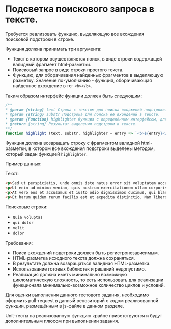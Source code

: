# Подсветка поискового запроса в тексте.

Требуется реализовать функцию, выделяющую все вхождения поисковой подстроки в строке.

Функция должна принимать три аргумента:
* Текст в котором осуществляется поиск, в виде строки содержащей валидный фрагмент html-разметки.
* Поисковый запрос в виде строки простого текста.
* Функцию, для оборачивания найденных фрагментов в выделяющую разметку. Значение по-умолчанию - функция, оборачивающая найденное вхождение в тег `<b></b>`.

Таким образом интерфейс функции должен быть следующим:
```javascript
/**
* @param {string} text Строка с текстом для поиска входжений подстроки.
* @param {string} substr Подстрока для поиска её вхождений в тексте.
* @param {Function} highlighter Функция с определённым интерфейсом, для выделения найденных вхождений.
* @return {string} Результат выделения подстроки в тексте.
**/
function highlight (text, substr, highlighter = entry => `<b>${entry}</b>`) {};
```
Функция должна возвращать строку с фрагментом валидной html-разметки,
в котором все вхождения подстроки выделены методом,
который задан функцией `highlighter`.

Пример данных:

Текст: 
```html
<p>Sed ut perspiciatis, unde omnis iste natus error sit voluptatem accusantium doloremque laudantium, totam rem aperiam eaque ipsa, quae ab illo inventore veritatis et quasi architecto beatae vitae dicta sunt, explicabo. <a href="http://google.com">Nemo enim ipsam voluptatem, quia</a> voluptas sit, aspernatur aut odit aut fugit, sed quia consequuntur magni dolores eos, qui ratione voluptatem sequi nesciunt, neque porro quisquam est, qui dolorem ipsum, quia dolor sit, amet, consectetur, <span style="color:#008000;">adipisci velit</span>, sed quia non numquam eius modi tempora incidunt, ut labore et dolore magnam aliquam quaerat voluptatem.</p>
<p>Ut enim ad minima veniam, quis nostrum exercitationem ullam corporis suscipit laboriosam, nisi ut aliquid ex ea commodi consequatur? Quis autem vel eum iure reprehenderit, qui in ea voluptate velit esse, quam nihil molestiae consequatur, vel illum, qui <span style="color:#ff0000;">dolorem</span> eum fugiat, quo voluptas nulla pariatur?</p>
<p>At vero eos et accusamus et iusto odio dignissimos ducimus, qui blanditiis praesentium voluptatum deleniti atque corrupti, quos dolores et quas molestias excepturi sint, obcaecati cupiditate non provident, similique sunt in culpa, qui officia deserunt mollitia animi, id est laborum et dolorum fuga.</p>
<p>Et harum quidem rerum facilis est et expedita distinctio. Nam libero tempore, cum soluta nobis est eligendi optio, cumque nihil impedit, quo minus id, quod maxime placeat, facere possimus, omnis voluptas assumenda est, omnis dolor repellendus. Temporibus autem quibusdam et aut officiis debitis aut rerum necessitatibus saepe eveniet, ut et voluptates repudiandae sint et molestiae non recusandae. Itaque earum rerum hic tenetur a sapiente delectus, ut aut reiciendis voluptatibus maiores alias consequatur aut perferendis doloribus asperiores repellat.</p>
```
Поисковые строки:
* `Quia voluptas`
* `qui dolor`
* `velit`
* `dolor`

Требования:
* Поиск вхождений подстроки должен быть регистронезависимым.
* HTML-разметка исходного текста должна сохраняться.
* В результате должна возвращаться валидная HTML-разметка.
* Использование готовых библиотек и решений недопустимо.
* Реализация должна иметь минимально возможную цикломатическую сложность,
то есть использовать для реализации функционала минимально-возможное количество циклов и условий.

Для оценки выполнения данного тестового задания,
необходимо оформить pull-request в данный репозиторий с кодом реализованной функции,
размещённым в js-файле в данном разделе.

Unit-тесты на реализованную функцию крайне приветствуются и будут дополнительным плюсом при выполнении задания.
